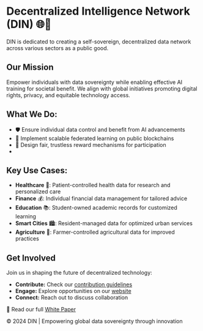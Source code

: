 # Decentralized Intelligence Network (DIN) 🌐🧠

DIN is dedicated to creating a self-sovereign, decentralized data network across various sectors as a public good.

## Our Mission

Empower individuals with data sovereignty while enabling effective AI training for societal benefit. We align with global initiatives promoting digital rights, privacy, and equitable technology access.

## What We Do:

- 🛡️ Ensure individual data control and benefit from AI advancements
- 🔗 Implement scalable federated learning on public blockchains
- 🎁 Design fair, trustless reward mechanisms for participation
- 
## Key Use Cases:

- **Healthcare** 🏥: Patient-controlled health data for research and personalized care
- **Finance** 💰: Individual financial data management for tailored advice
- **Education** 📚: Student-owned academic records for customized learning
- **Smart Cities** 🏙️: Resident-managed data for optimized urban services
- **Agriculture** 🌾: Farmer-controlled agricultural data for improved practices

## Get Involved

Join us in shaping the future of decentralized technology:

- **Contribute:** Check our [contribution guidelines](link-to-guidelines)
- **Engage:** Explore opportunities on our [website](https://www.example.org)
- **Connect:** Reach out to discuss collaboration

📄 Read our full [White Paper](https://decentralized-intelligence-network.github.io/white-paper)

© 2024 DIN | Empowering global data sovereignty through innovation
